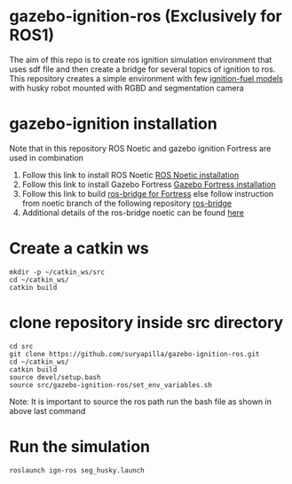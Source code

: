 # gazebo-ignition-ros (Exclusively for ROS1)
The aim of this repo is to create ros ignition simulation environment that uses sdf file and then create a bridge for several topics of ignition to ros. This repository creates a simple environment with few [ignition-fuel models](https://app.gazebosim.org/fuel/models) with husky robot mounted with RGBD and segmentation camera

# gazebo-ignition installation
Note that in this repository ROS Noetic and gazebo ignition Fortress are used in combination
1. Follow this link to install ROS Noetic [ROS Noetic installation](https://wiki.ros.org/noetic/Installation/Ubuntu)
2. Follow this link to install Gazebo Fortress [Gazebo Fortress installation](https://gazebosim.org/docs/fortress/install_ubuntu)
3. Follow this link to build [ros-bridge for Fortress](https://gazebosim.org/docs/fortress/ros_integration) else follow instruction from noetic branch of the following repository [ros-bridge](https://github.com/gazebosim/ros_gz/tree/noetic)
4. Additional details of the ros-bridge noetic can be found [here](https://github.com/gazebosim/ros_gz/tree/noetic/ros_ign_bridge)

# Create a catkin ws

```
mkdir -p ~/catkin_ws/src
cd ~/catkin_ws/
catkin build

```

# clone repository inside src directory


```
cd src
git clone https://github.com/suryapilla/gazebo-ignition-ros.git
cd ~/catkin_ws/
catkin build
source devel/setup.bash
source src/gazebo-ignition-ros/set_env_variables.sh
```
Note: It is important to source the ros path run the bash file as shown in above last command

# Run the simulation
```
roslaunch ign-ros seg_husky.launch
```


